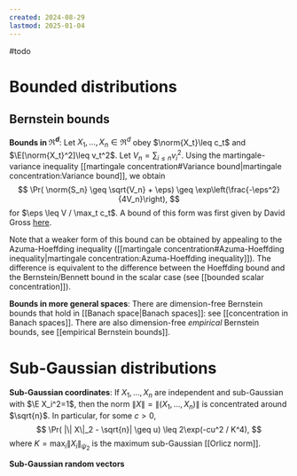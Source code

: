 ```yaml
---
created: 2024-08-29
lastmod: 2025-01-04
---
```


#todo 
# Bounded distributions

## Bernstein bounds 
**Bounds in $\Re^d$**:  Let $X_1, \dots, X_n\in\Re^d$ obey $\norm{X_t}\leq c_t$ and $\E[\norm{X_t}^2]\leq v_t^2$. Let $V_n = \sum_{i\leq n}v_i^2$. Using the martingale-variance inequality [[martingale concentration#Variance bound|martingale concentration:Variance bound]], we obtain 
$$
\Pr( \norm{S_n} \geq \sqrt{V_n} + \eps) \geq \exp\left(\frac{-\eps^2}{4V_n}\right),
$$
for $\eps \leq V / \max_t c_t$. A bound of this form was first given by David Gross [here](https://arxiv.org/pdf/0910.1879). 

Note that a weaker form of this bound can be obtained by appealing to the Azuma-Hoeffding inequality ([[martingale concentration#Azuma-Hoeffding inequality|martingale concentration:Azuma-Hoeffding inequality]]). The difference is equivalent to the difference between the Hoeffding bound and the Bernstein/Bennett bound in the scalar case (see [[bounded scalar concentration]]).   

**Bounds in more general spaces**: There are dimension-free Bernstein bounds that hold in [[Banach space|Banach spaces]]: see [[concentration in Banach spaces]]. There are also dimension-free _empirical_ Bernstein bounds, see [[empirical Bernstein bounds]]. 

# Sub-Gaussian distributions 

**Sub-Gaussian coordinates**: If $X_1,\dots,X_n$ are independent and sub-Gaussian with $\E X_i^2=1$, then the norm $\| X \| = \| (X_1,\dots,X_n)\|$ is concentrated around $\sqrt{n}$. In particular, for some $c>0$, 
$$
\Pr( |\| X\|_2 - \sqrt{n}| \geq u) \leq 2\exp(-cu^2 / K^4),
$$
where $K = \max_i \| X_i\|_{\psi_2}$ is the maximum sub-Gaussian [[Orlicz norm]]. 

**Sub-Gaussian random vectors** 

